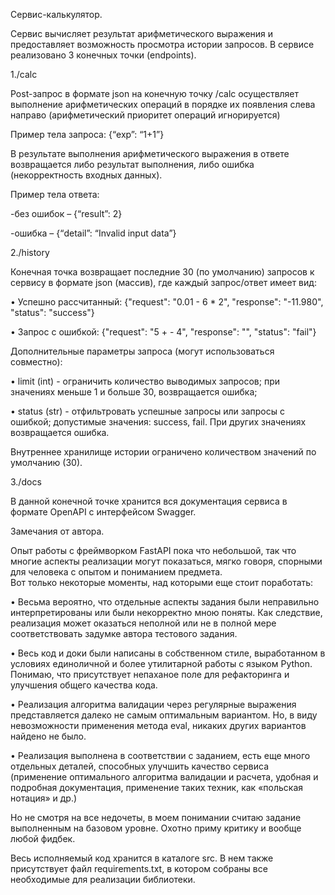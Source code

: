 Сервис-калькулятор.



Сервис вычисляет результат арифметического выражения и предоставляет возможность просмотра истории запросов.
В сервисе реализовано 3 конечных точки (endpoints).

1./calc

Post-запрос в формате json на конечную точку /calc осуществляет выполнение арифметических операций в порядке их появления слева направо (арифметический приоритет операций игнорируется)

Пример тела запроса:
{“exp”: “1+1”}

В результате выполнения арифметического выражения в ответе возвращается либо результат выполнения, либо ошибка (некорректность входных данных).

Пример тела ответа:

-без ошибок – {“result”: 2}

-ошибка – {“detail”: “Invalid input data”}

2./history

Конечная точка возвращает последние 30 (по умолчанию) запросов к сервису в формате json (массив), где каждый запрос/ответ имеет вид: 

• Успешно рассчитанный: {"request": "0.01 - 6 * 2", "response": "-11.980", "status": "success"} 

• Запрос с ошибкой: {"request": "5 + - 4", "response": "", "status": "fail"}

Дополнительные параметры запроса (могут использоваться совместно): 

• limit (int) - ограничить количество выводимых запросов; при значениях меньше 1 и больше 30, возвращается ошибка; 

• status (str) - отфильтровать успешные запросы или запросы с ошибкой; допустимые значения: success, fail. При других значениях возвращается ошибка.

Внутреннее хранилище истории ограничено количеством значений по умолчанию (30).

3./docs

В данной конечной точке хранится вся документация сервиса в формате OpenAPI с интерфейсом Swagger.


Замечания от автора.

Опыт работы с фреймворком FastAPI пока что небольшой, так что многие аспекты реализации могут показаться, мягко говоря, спорными для человека с опытом и пониманием предмета.  
Вот только некоторые моменты, над которыми еще стоит поработать:

•	Весьма вероятно, что отдельные аспекты задания были неправильно интерпретированы или были некорректно мною поняты. Как следствие, реализация может оказаться неполной или не в полной мере соответствовать задумке автора тестового задания.

•	Весь код и доки были написаны в собственном стиле, выработанном в условиях единоличной и более утилитарной работы с языком Python. Понимаю, что присутствует непаханое поле для рефакторинга и улучшения общего качества кода. 

•	Реализация алгоритма валидации через регулярные выражения представляется далеко не самым оптимальным вариантом. Но, в виду невозможности применения метода eval, никаких других вариантов найдено не было.

•	Реализация выполнена в соответствии с заданием, есть еще много отдельных деталей, способных улучшить качество сервиса (применение оптимального алгоритма валидации и расчета, удобная и подробная документация, применение таких техник, как «польская нотация» и др.)

Но не смотря на все недочеты, в моем понимании считаю задание выполненным на базовом уровне. Охотно приму критику и вообще любой фидбек.

Весь исполняемый код хранится в каталоге src. В нем также присутствует файл requirements.txt, в котором собраны все необходимые для реализации библиотеки.

